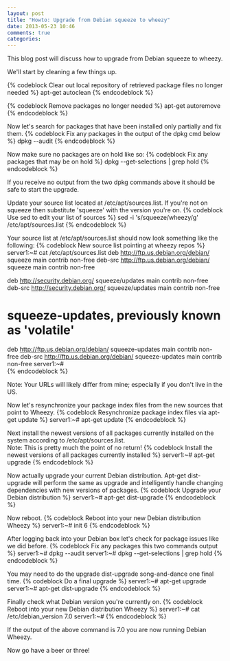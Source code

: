 ```yaml
---
layout: post
title: "Howto: Upgrade from Debian squeeze to wheezy"
date: 2013-05-23 10:46
comments: true
categories: 
---
```

This blog post will discuss how to upgrade from Debian squeeze to wheezy.

We'll start by cleaning a few things up.

{% codeblock Clear out local repository of retrieved package files no longer needed %}
apt-get autoclean
{% endcodeblock %}

{% codeblock Remove packages no longer needed %}
apt-get autoremove
{% endcodeblock %}

Now let's search for packages that have been installed only partially and fix them.
{% codeblock Fix any packages in the output of the dpkg cmd below %}
dpkg --audit
{% endcodeblock %}

Now make sure no packages are on hold like so:
{% codeblock Fix any packages that may be on hold %}
dpkg --get-selections | grep hold
{% endcodeblock %}

If you receive no output from the two dpkg commands above it should be safe to start the upgrade.

Update your source list located at /etc/apt/sources.list. If you're not on squeeze then substitute 'squeeze' with the version you're on.
{% codeblock Use sed to edit your list of sources %}
sed -i 's/squeeze/wheezy/g' /etc/apt/sources.list
{% endcodeblock %}

Your source list at /etc/apt/sources.list should now look something like the following:
{% codeblock New source list pointing at wheezy repos %}
server1:~# cat /etc/apt/sources.list
deb http://ftp.us.debian.org/debian/ squeeze main contrib non-free
deb-src http://ftp.us.debian.org/debian/ squeeze main contrib non-free

deb http://security.debian.org/ squeeze/updates main contrib non-free
deb-src http://security.debian.org/ squeeze/updates main contrib non-free

# squeeze-updates, previously known as 'volatile'
deb http://ftp.us.debian.org/debian/ squeeze-updates main contrib non-free
deb-src http://ftp.us.debian.org/debian/ squeeze-updates main contrib non-free
server1:~#   
{% endcodeblock %}

Note: Your URLs will likely differ from mine; especially if you don't live in the US.

Now let's resynchronize your package index files from the new sources that point to Wheezy.
{% codeblock Resynchronize package index files via apt-get update %}
server1:~# apt-get update
{% endcodeblock %}

Next install the newest versions of all packages currently installed on the system according to /etc/apt/sources.list.  
Note: This is pretty much the point of no return!
{% codeblock Install the newest versions of all packages currently installed %}
server1:~# apt-get upgrade
{% endcodeblock %}

Now actually upgrade your current Debian distribution. Apt-get dist-upgrade will perform the same as upgrade and intelligently handle changing dependencies
with new versions of packages.
{% codeblock Upgrade your Debian distribution %}
server1:~# apt-get dist-upgrade
{% endcodeblock %}

Now reboot.
{% codeblock Reboot into your new Debian distribution Wheezy %}
server1:~# init 6
{% endcodeblock %}

After logging back into your Debian box let's check for package issues like we did before.
{% codeblock Fix any packages this two commands output %}
server1:~# dpkg --audit 
server1:~# dpkg --get-selections | grep hold
{% endcodeblock %}

You may need to do the upgrade dist-upgrade song-and-dance one final time.
{% codeblock Do a final upgrade %}
server1:~# apt-get upgrade 
server1:~# apt-get dist-upgrade
{% endcodeblock %}

Finally check what Debian version you're currently on.
{% codeblock Reboot into your new Debian distribution Wheezy %}
server1:~# cat /etc/debian_version 
7.0
server1:~# 
{% endcodeblock %}

If the output of the above command is 7.0 you are now running Debian Wheezy.

Now go have a beer or three!
